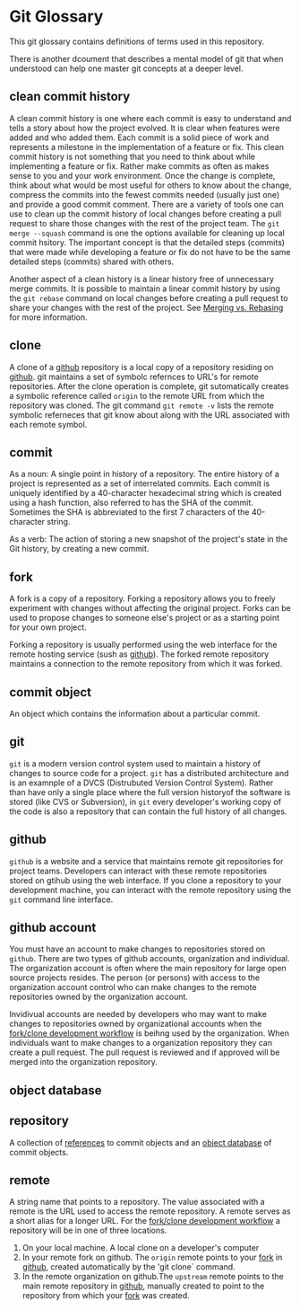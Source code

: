 # Git Glossary 

This git glossary contains definitions of terms used in this repository.

There is another dcoument that describes a mental model of git that
when understood can help one master git concepts at a deeper level. 

## clean commit history
A clean commit history is one where each commit is easy to understand and tells a story about how the project
evolved. It is clear when features were added and who added them. Each commit is a solid piece of work and
represents a milestone in the implementation of a feature or fix. 
This clean commit history is not something that you need to think about while implementing a feature or fix.
Rather make commits as often as makes sense to you and your work environment.
Once the change is complete, think about what would be most useful for others to know about the change,
compress the commits into the fewest commits needed (usually just one) and provide a good commit comment.
There are a variety of tools one can use to clean
up the commit history of local changes before creating a pull request to share those changes with the rest
of the project team. The `git merge --squash` command is one the options available for cleaning up local 
commit hsitory. The important concept is that the detailed steps (commits) that
were made while developing a feature or fix do not have to be the same detailed steps (commits)
shared with others.

Another aspect of a clean history is a linear history free of unnecessary merge commits. It is possible
to maintain a linear commit history by using the `git rebase` command on local changes before 
creating a pull request to share your changes with the rest of the project. See
[Merging vs. Rebasing](https://www.atlassian.com/git/tutorials/merging-vs-rebasing) for more information.

## clone
A clone of a [github](#github) repository is a local copy of a repository residing on [github](#github). git maintains
a set of symbolc refernces to URL's for remote repositories. After the clone operation is complete, git sutomatically
creates a symbolic reference called `origin` to the remote URL from which the repository was cloned. The git 
command `git remote -v` lists the remote symbolic referneces that git know about along with the URL associated with
each remote symbol.

## commit
As a noun: A single point in history of a repository. The entire history of a project is represented as a set
of interrelated commits. Each commit is uniquely identified by a 40-character hexadecimal string which is created using
a hash function, also referred to has the SHA of the commit. Sometimes the SHA is abbreviated to the 
first 7 characters of the 40-character string.

As a verb: The action of storing a new snapshot of the project's state in the Git history, by creating a new commit. 

## fork
A fork is a copy of a repository. Forking a repository allows you to freely experiment with changes without
affecting the original project. Forks can be used to propose changes to someone else's project or as a starting
point for your own project.

Forking a repository is usually performed using the web interface for the remote hosting service (sush as [github](#github)).
The forked remote repository maintains a connection to the remote repository from which it was forked.

## commit object
An object which contains the information about a particular commit.

## git
`git` is a modern version control system used to maintain a history of changes to source code for a project. `git` has a 
distributed architecture and is an examnple of a DVCS (Distrubuted Version Control System). Rather than have only a single
place where the full version historyof the software is stored (like CVS or Subversion), in `git` every developer's working copy
of the code is also a repository that can contain the full history of all changes.

## github
`github` is a website and a service that maintains remote git repositories for project teams. Developers can interact with 
these remote repositories stored on gtihub using the web interface. If you clone a repository to your development
machine, you can interact with the remote repository using the `git` command line interface.

## github account
You must have an account to make changes to repositories stored on `github`. There are two types of github accounts, organization
and individual. The organization account is often where the main repository for large open source projects resides.
The person (or persons) with access to the organization account control who can make changes to the remote repositories owned by
the organization account.

Invidivual accounts are needed by developers who may want to make changes to repositories owned by organizational accounts when
the [fork/clone development workflow](fork-clone-workflow.md) is beihng used by the organization.
When individuals want to make changes to a organization repository they can create a pull request. The pull request is reviewed
and if approved will be merged into the organization repository.

## object database

## repository
A collection of [references](#references) to commit objects and an [object database](#object-database) of commit objects. 


## remote
A string name that points to a repository. The value associated with a remote is the URL used to access the remote repository.
A remote serves as a short alias for a longer URL. 
For the [fork/clone development workflow](fork-clone-workflow.md) a repository will be in one of three locations. 

1. On your local machine. A local clone on a developer's computer
1. In your remote fork on github. The `origin` remote points to your [fork](#fork) in [github](#github), created automatically by the 'git clone` command.
1. In the remote organization on github.The `upstream` remote points to the main remote repository in [github](#github), manually created to point to the repository
from which your [fork](#fork) was created.
